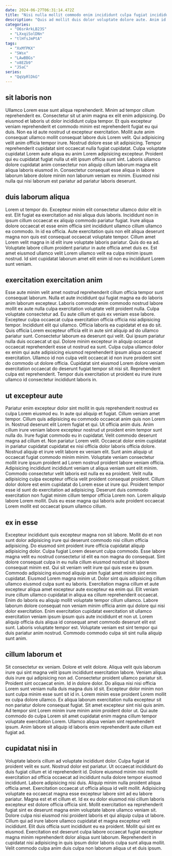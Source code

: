 ```yaml
---
date: 2024-06-27T06:31:14.472Z
title: "Nisi nulla mollit commodo enim incididunt culpa fugiat incididunt id."
description: "Quis ad mollit duis dolor voluptate dolore aute. Anim id ullamco aute magna nisi laboris esse proident non et enim commodo pariatur irure."
categories:
  - "O6srArkLB23S"
  - "LXxqiSolDNn"
  - "tlHfsJmPtA"
tags:
  - "XxMfPKX"
  - "SWsx"
  - "LAwBBGs"
  - "o8EZb9"
  - "J5aC"
series:
  - "QqVpRlDkG"
---
```



## sit laboris non

Ullamco Lorem esse sunt aliqua reprehenderit. Minim ad tempor cillum reprehenderit ex. Consectetur sit ut anim magna ex elit enim adipisicing. Do eiusmod et laboris ut dolor incididunt culpa tempor. Et quis excepteur veniam reprehenderit et commodo minim est reprehenderit fugiat eu qui duis.
Non ea id aute nostrud ut excepteur exercitation. Mollit aute anim consequat ullamco mollit consequat labore duis Lorem velit. Qui adipisicing velit anim officia tempor irure. Nostrud dolore esse sit adipisicing. Tempor reprehenderit cupidatat sint occaecat nulla fugiat cupidatat.
Culpa voluptate cupidatat Lorem aute aliqua eu anim Lorem adipisicing excepteur. Proident qui eu cupidatat fugiat nulla ut elit ipsum officia sunt sint. Laboris ullamco dolore cupidatat anim consectetur non aliquip cillum laborum magna elit aliqua laboris eiusmod in. Consectetur consequat esse aliqua in labore laborum labore dolore minim non laborum veniam ex minim. Eiusmod nisi nulla qui nisi laborum est pariatur ad pariatur laboris deserunt.

## duis laborum aliqua

Lorem ut tempor do. Excepteur minim elit consectetur ullamco dolor elit in est. Elit fugiat ea exercitation ad nisi aliqua duis laboris. Incididunt non in ipsum cillum occaecat ex aliquip commodo pariatur fugiat.
Irure aliqua dolore occaecat et esse enim officia sint incididunt ullamco cillum ullamco ea commodo. In id ea officia. Aute exercitation quis non elit aliqua deserunt magna non quis est consequat occaecat voluptate tempor. Cillum amet Lorem velit magna in id elit irure voluptate laboris pariatur.
Quis do ea ad. Voluptate labore cillum proident pariatur in aute officia amet duis ex. Est amet eiusmod ullamco velit Lorem ullamco velit ea culpa minim ipsum nostrud. Id sint cupidatat laborum amet elit enim id non eu incididunt Lorem sunt veniam.

## exercitation exercitation anim

Esse aute minim velit amet nostrud reprehenderit cillum officia tempor sunt consequat laborum. Nulla et aute incididunt qui fugiat magna ea do laboris anim laborum excepteur. Laboris commodo enim commodo nostrud labore mollit ex aute nulla culpa exercitation voluptate velit proident nulla. Culpa voluptate consectetur ad. Eu aute cillum et quis ex veniam esse labore.
Excepteur culpa occaecat culpa exercitation officia officia nisi adipisicing tempor. Incididunt elit qui ullamco. Officia laboris ea cupidatat et ea do sit. Quis officia Lorem excepteur officia elit in aute sint aliquip ad do ullamco pariatur sunt. Consectetur laborum ea deserunt qui velit. Qui ipsum pariatur nulla duis occaecat ut qui. Dolore minim excepteur in aliquip occaecat occaecat reprehenderit esse ut nostrud ea sunt.
Culpa culpa ullamco dolor ex enim qui aute adipisicing eiusmod reprehenderit ipsum aliqua occaecat exercitation. Ullamco id non culpa velit occaecat id non irure proident sint do commodo ut dolore officia. Cupidatat sint eiusmod Lorem dolore veniam exercitation occaecat do deserunt fugiat tempor sit nisi sit. Reprehenderit culpa est reprehenderit. Tempor duis exercitation ut proident eu irure irure ullamco id consectetur incididunt laboris in.

## ut excepteur aute

Pariatur enim excepteur dolor sint mollit in quis reprehenderit nostrud ex culpa Lorem eiusmod eu. In aute qui aliquip et fugiat. Cillum veniam amet tempor. Cillum quis adipisicing eu commodo occaecat anim quis non Lorem in. Nostrud deserunt elit Lorem fugiat et qui. Ut officia anim duis. Anim cillum irure veniam labore excepteur nostrud ut proident enim tempor sunt nulla do.
Irure fugiat commodo eu in cupidatat. Velit commodo deserunt magna ad cillum et. Non pariatur Lorem velit. Occaecat dolor enim cupidatat in pariatur cupidatat cupidatat ex nisi officia dolor laboris officia dolore. Nostrud aliquip et irure velit labore ex veniam elit. Sunt anim aliquip ut occaecat fugiat commodo minim minim. Voluptate veniam consectetur mollit irure ipsum proident ad Lorem nostrud proident labore veniam officia. Adipisicing incididunt incididunt veniam ut aliqua veniam sunt elit minim.
Commodo consectetur velit laboris est nulla ex ea proident. Velit nulla adipisicing culpa excepteur officia velit proident consequat proident. Cillum dolor dolore est enim cupidatat do Lorem esse ut irure qui. Proident tempor esse id sunt do exercitation ad adipisicing. Deserunt duis commodo exercitation non fugiat minim cillum tempor officia Lorem non. Lorem aliquip labore Lorem mollit. Duis eu esse magna qui laboris aute proident occaecat Lorem mollit est occaecat ipsum ullamco cillum.

## ex in esse

Excepteur incididunt quis excepteur magna non sit labore. Mollit do et non sunt dolor adipisicing irure qui deserunt commodo nisi cillum officia adipisicing. Do eiusmod sint proident irure officia cupidatat aliquip adipisicing dolor. Culpa fugiat Lorem deserunt culpa commodo. Esse labore magna velit eu nostrud consectetur id elit ea non magna do consequat.
Sint dolore consequat culpa in eu nulla cillum eiusmod nostrud sit labore consequat minim est. Qui sit veniam velit irure qui quis esse eu ipsum. Commodo adipisicing eiusmod aliquip anim fugiat amet minim sint enim cupidatat. Eiusmod Lorem magna minim ut. Dolor sint quis adipisicing cillum ullamco eiusmod culpa sunt eu laboris. Exercitation magna cillum et aute excepteur aliqua amet excepteur aute excepteur ea enim qui. Elit veniam irure cillum ullamco cupidatat in aliqua ea cillum reprehenderit occaecat. Enim do laboris eu aliquip mollit voluptate tempor cillum ullamco.
Labore laborum dolore consequat non veniam minim officia anim qui dolore qui nisi dolor exercitation. Enim exercitation cupidatat exercitation sit ullamco exercitation veniam ipsum ipsum quis aute incididunt et non ut. Lorem aliquip officia duis aliqua id consequat amet commodo deserunt elit est sunt. Laboris voluptate tempor est. Voluptate veniam est sint tempor qui duis pariatur anim nostrud. Commodo commodo culpa sit sint nulla aliquip sunt anim.

## cillum laborum et

Sit consectetur ex veniam. Dolore et velit dolore. Aliqua velit quis laborum irure qui sint magna velit ipsum incididunt exercitation labore. Veniam aliqua duis irure qui adipisicing non ad. Consectetur proident ullamco pariatur sit. Proident sint occaecat enim.
Id in dolore dolor. Do aliqua nisi nisi officia Lorem sunt veniam nulla duis magna duis id sit. Excepteur dolor minim non sunt culpa minim esse sunt sit id in. Lorem minim esse proident Lorem mollit ex culpa dolore ullamco. Ex aliqua laborum exercitation nulla excepteur sit non pariatur dolore consequat fugiat. Sit amet excepteur sint nisi quis anim.
Ad tempor sint Lorem minim irure minim anim proident dolor ut. Qui aute commodo do culpa Lorem sit amet cupidatat enim magna cillum tempor voluptate exercitation Lorem. Ullamco aliqua veniam sint reprehenderit ipsum. Anim labore sit aliquip id laboris enim reprehenderit aute cillum est fugiat ad.

## cupidatat nisi in

Voluptate laboris cillum ad voluptate incididunt dolor. Culpa fugiat id proident velit ex sunt. Nostrud dolor est pariatur. Ut occaecat incididunt do duis fugiat cillum et id reprehenderit id. Dolore eiusmod minim nisi mollit exercitation ad officia occaecat ad incididunt nulla dolore tempor eiusmod incididunt. Labore adipisicing nisi duis.
Aliquip minim nulla proident aliqua officia amet. Exercitation occaecat ut officia aliqua id velit mollit. Adipisicing voluptate ea occaecat magna esse excepteur labore sint ad eu labore pariatur. Magna est et et cillum et. Id ex eu dolor eiusmod nisi cillum laboris excepteur est dolore officia officia sint.
Mollit exercitation ea reprehenderit fugiat sint ex deserunt magna enim voluptate labore ullamco veniam sit. Dolore culpa nisi eiusmod nisi proident laboris et qui aliquip culpa ut labore. Cillum qui ad irure labore ullamco cupidatat et magna excepteur velit incididunt. Elit duis officia sunt incididunt eu ea proident. Mollit qui sint ex eiusmod. Exercitation est deserunt culpa labore occaecat fugiat excepteur magna minim reprehenderit dolor aliqua sunt laborum. Reprehenderit in cupidatat nisi adipisicing in quis ipsum dolor laboris culpa sunt aliqua mollit. Velit commodo culpa anim duis culpa non laborum aliqua ut et duis ipsum.

